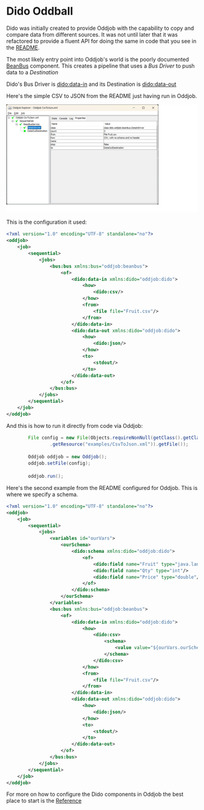 Dido Oddball
============

Dido was initially created to provide Oddjob with the capability to copy and compare data 
from different sources. It was not until later that it was refactored to provide a fluent
API for doing the same in code that you see in the [README](README.md).

The most likely entry point into Oddjob's world is the poorly documented [BeanBus](https://github.com/robjg/oddjob/blob/master/docs/reference/org/oddjob/beanbus/bus/BasicBusService.md)
component. This creates a pipeline that uses a *Bus Driver* to push data to a *Destination*

Dido's Bus Driver is [dido:data-in](docs/reference/dido/oddjob/beanbus/DataInDriver.md) 
and its Destination is [dido:data-out](docs/reference/dido/oddjob/beanbus/DataOutDestination.md)

Here's the simple CSV to JSON from the README just having run in Oddjob.

![Csv to Json in Oddjob](images/OddjobCsvJson.jpg)

This is the configuration it used:
```xml
<?xml version="1.0" encoding="UTF-8" standalone="no"?>
<oddjob>
    <job>
        <sequential>
            <jobs>
                <bus:bus xmlns:bus="oddjob:beanbus">
                    <of>
                        <dido:data-in xmlns:dido="oddjob:dido">
                            <how>
                                <dido:csv/>
                            </how>
                            <from>
                                <file file="Fruit.csv"/>
                            </from>
                        </dido:data-in>
                        <dido:data-out xmlns:dido="oddjob:dido">
                            <how>
                                <dido:json/>
                            </how>
                            <to>
                                <stdout/>
                            </to>
                        </dido:data-out>
                    </of>
                </bus:bus>
            </jobs>
        </sequential>
    </job>
</oddjob>
```

And this is how to run it directly from code via Oddjob:
```java
        File config = new File(Objects.requireNonNull(getClass().getClassLoader()
                .getResource("examples/CsvToJson.xml")).getFile());

        Oddjob oddjob = new Oddjob();
        oddjob.setFile(config);

        oddjob.run();
```

Here's the second example from the README configured for Oddjob. This is where we 
specify a schema.  
```xml
<?xml version="1.0" encoding="UTF-8" standalone="no"?>
<oddjob>
    <job>
        <sequential>
            <jobs>
                <variables id="ourVars">
                    <ourSchema>
                        <dido:schema xmlns:dido="oddjob:dido">
                            <of>
                                <dido:field name="Fruit" type="java.lang.String"/>
                                <dido:field name="Qty" type="int"/>
                                <dido:field name="Price" type="double"/>
                            </of>
                        </dido:schema>
                    </ourSchema>
                </variables>
                <bus:bus xmlns:bus="oddjob:beanbus">
                    <of>
                        <dido:data-in xmlns:dido="oddjob:dido">
                            <how>
                                <dido:csv>
                                    <schema>
                                        <value value="${ourVars.ourSchema}"/>
                                    </schema>
                                </dido:csv>
                            </how>
                            <from>
                                <file file="Fruit.csv"/>
                            </from>
                        </dido:data-in>
                        <dido:data-out xmlns:dido="oddjob:dido">
                            <how>
                                <dido:json/>
                            </how>
                            <to>
                                <stdout/>
                            </to>
                        </dido:data-out>
                    </of>
                </bus:bus>
            </jobs>
        </sequential>
    </job>
</oddjob>
```


For more on how to configure the Dido components in Oddjob the best place to start
is the [Reference](docs/reference/README.md)
